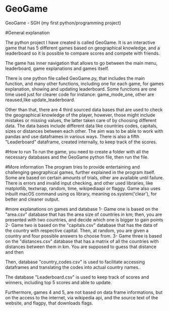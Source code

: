 # GeoGame
GeoGame - SGH (my first python/programming project)

#General explanation

The python project I have created is called GeoGame. It is an interactive game that has 5 different games based on geographical knowledge, and a leaderboard so it is possible to compare scores and compete with friends. 

The game has inner navigation that allows to go between the main menu, leaderboard, game explanations and games itself. 

There is one python file called GeoGame.py, that includes the main function, and many other functions, including one for each game, for games explanation, showing and updating leaderboard. Some functions are one time used just for clearer code for instance: game_mode_one, other are reaused,like update_leaderboard.

Other than that, there are 4 third sourced data bases that are used to check the geographical knowledge of the player, however, those might include mistakes or missing values, the latter taken care of by choosing different data. The data bases include different data like countries codes, capitals, sizes or distances between each other. The aim was to be able to work with pandas and use dataframes in various ways. There is also a fifth "Leaderboard" dataframe, created internally, to keep track of the scores.  

#How to run
To run the game, you need to create a folder with all the necessary databases and the GeoGame python file, then run the file. 

#More information
The program tries to provide entertaining and challenging geographical games, further explained in the program itself. Some are based on certain amounts of trials, other are available until failure. There is errors and invalid input checking, and other used libraries, like matplotlib, textwrap, random, time, wikipediaapi or flaggy. Game also uses inbuilt macOS command using os library, meaning os.system('clear'), for better and cleaner output. 


#more explanations on games and database
1- Game one is based on the "area.csv" database that has the area size of countries in km; then, you are presented with two countries, and decide which one is bigger to gain points
2- Game two is based on the "capitals.csv" database that has the data of the country with respective capital. Then, at random, you are given a country and four possible answers to choose from. 
3- Game three is based on the "distances.csv" database that has a matrix of all the countries with distances between them in km. You are supposed to guess that distance and then 

Then, database "country_codes.csv" is used to facilitate accessing dataframes and translating the codes into actual country names.

The database "Leaderboard.csv" is used to keep track of scores and winners, including top 5 scores and able to update.

Furthermore, games 4 and 5, are not based on data frame informations, but on the access to the internet, via wikipedia api, and the source text of the website, and flagpy, that downloads flags. 
